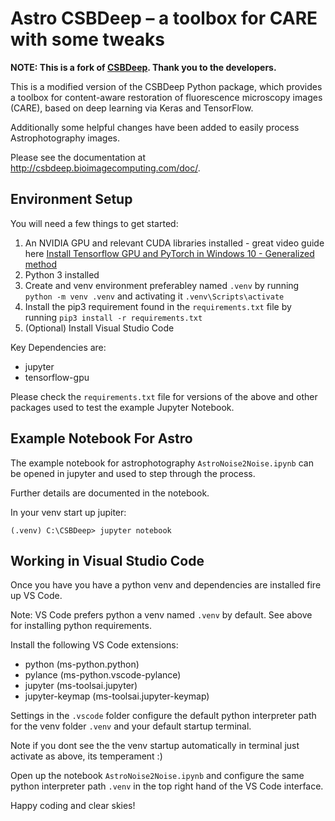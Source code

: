 # Astro CSBDeep – a toolbox for CARE with some tweaks

**NOTE: This is a fork of [CSBDeep](https://github.com/CSBDeep/CSBDeep). Thank you to the developers.**

This is a modified version of the CSBDeep Python package, which provides a toolbox for content-aware restoration of fluorescence microscopy images (CARE), based on deep learning via Keras and TensorFlow.

Additionally some helpful changes have been added to easily process Astrophotography images.

Please see the documentation at http://csbdeep.bioimagecomputing.com/doc/.

## Environment Setup

You will need a few things to get started:

1. An NVIDIA GPU and relevant CUDA libraries installed - great video guide here [Install Tensorflow GPU and PyTorch in Windows 10 - Generalized method](https://www.youtube.com/watch?v=86Mq-h8tazc)
2. Python 3 installed
3. Create and venv environment preferabley named `.venv` by running `python -m venv .venv` and activating it `.venv\Scripts\activate`
3. Install the pip3 requirement found in the `requirements.txt` file by running `pip3 install -r requirements.txt`
4. (Optional) Install Visual Studio Code

Key Dependencies are:

* jupyter
* tensorflow-gpu

Please check the `requirements.txt` file for versions of the above and other packages used to test the example Jupyter Notebook.

## Example Notebook For Astro

The example notebook for astrophotography `AstroNoise2Noise.ipynb` can be opened in jupyter and used to step through the process.

Further details are documented in the notebook.

In your venv start up jupiter:

```
(.venv) C:\CSBDeep> jupyter notebook
```

## Working in Visual Studio Code

Once you have you have a python venv and dependencies are installed fire up VS Code.

Note: VS Code prefers python a venv named `.venv` by default. See above for installing python requirements.

Install the following VS Code extensions:

* python (ms-python.python)
* pylance (ms-python.vscode-pylance)
* jupyter (ms-toolsai.jupyter)
* jupyter-keymap (ms-toolsai.jupyter-keymap)

Settings in the `.vscode` folder configure the default python interpreter path for the venv folder `.venv` and your default startup terminal.

Note if you dont see the the venv startup automatically in terminal just activate as above, its temperament :) 

Open up the notebook `AstroNoise2Noise.ipynb` and configure the same python interpreter path `.venv` in the top right hand of the VS Code interface.

Happy coding and clear skies!
